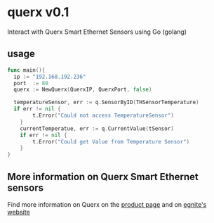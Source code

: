 # querx v0.1
Interact with Querx Smart Ethernet Sensors using Go (golang)

## usage
```go
func main(){
  ip := "192.168.192.236"
  port  := 80
  querx := NewQuerx(QuerxIP, QuerxPort, false)

  temperatureSensor, err := q.SensorByID(THSensorTemperature)
  if err != nil {
		t.Error("Could not access TemperatureSensor")
	}
	currentTemperatue, err := q.CurrentValue(tSensor)
	if err != nil {
		t.Error("Could get Value from Temperature Sensor")
	}
}
```

## More information on Querx Smart Ethernet sensors
Find more information on Querx on the [product page](http://sensors.egnite.de)
and on [egnite's website](http://www.egnite.de)
